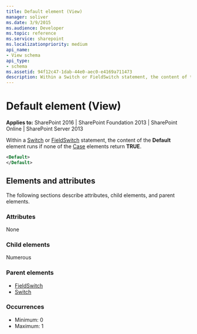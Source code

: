 ```yaml
---
title: Default element (View)
manager: soliver
ms.date: 3/9/2015
ms.audience: Developer
ms.topic: reference
ms.service: sharepoint
ms.localizationpriority: medium
api_name:
- View schema
api_type:
- schema
ms.assetid: 94f12c47-1dab-44e0-aec0-e4169a711473
description: Within a Switch or FieldSwitch statement, the content of the Default element runs if none of the Case elements return TRUE. 
---
```


# Default element (View)

**Applies to:** SharePoint 2016 | SharePoint Foundation 2013 | SharePoint Online | SharePoint Server 2013
  
Within a [Switch](switch-element-view.md) or [FieldSwitch](fieldswitch-element-view.md) statement, the content of the **Default** element runs if none of the [Case](case-element-view.md) elements return **TRUE**. 
  
```XML
<Default>
</Default>
```

## Elements and attributes

The following sections describe attributes, child elements, and parent elements.

### Attributes

None
   
### Child elements

Numerous 
   
### Parent elements

- [FieldSwitch](fieldswitch-element-view.md)
- [Switch](switch-element-view.md)
   
### Occurrences

- Minimum: 0
- Maximum: 1  

<br/> 
   

